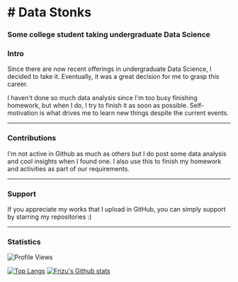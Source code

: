 <h1 align="left"># Data Stonks</h1>
<h3 align="left">Some college student taking undergraduate Data Science</h3>

### Intro

Since there are now recent offerings in undergraduate Data Science, I decided to take it. Eventually, it was a great decision for me to grasp this career.

I haven't done so much data analysis since I'm too busy finishing homework, but when I do, I try to finish it as soon as possible. Self-motivation is what drives me to learn new things despite the current events.

---
### Contributions

I'm not active in Github as much as others but I do post some data analysis and cool insights when I found one. I also use this to finish my homework and activities as part of our requirements.

---
### Support

If you appreciate my works that I upload in GitHub, you can simply support by starring my repositories :)

---
### Statistics
![Profile Views](https://komarev.com/ghpvc/?username=KaidenFrizu)

[![Top Langs](https://github-readme-stats.vercel.app/api/top-langs/?username=KaidenFrizu&hide_title=true&hide=jupyter%20notebook)](https://github.com/anuraghazra/github-readme-stats)
[![Frizu's Github stats](https://github-readme-stats.vercel.app/api?username=KaidenFrizu&hide_title=true&hide=commits,stars&count_private=true&show_icons=true&custom_title=Statistics)](https://github.com/anuraghazra/github-readme-stats)
